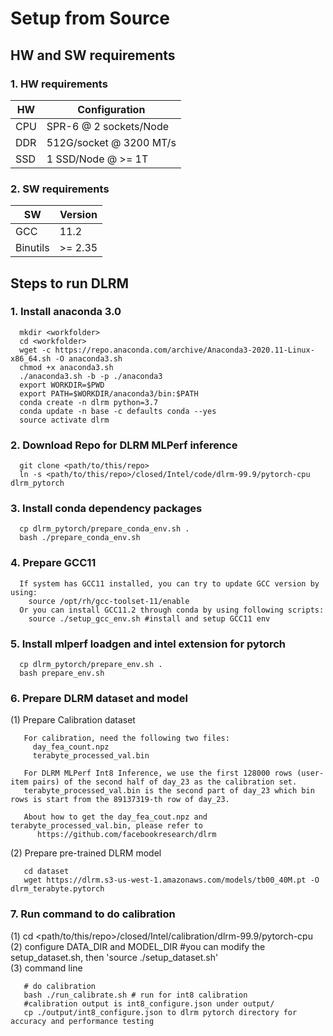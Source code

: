 ﻿# Setup from Source

## HW and SW requirements
### 1. HW requirements
| HW  |      Configuration      |
| --  | ----------------------- |
| CPU | SPR-6 @ 2 sockets/Node  |
| DDR | 512G/socket @ 3200 MT/s |
| SSD | 1 SSD/Node @ >= 1T      |

### 2. SW requirements
| SW       | Version |
|----------|---------|
| GCC      |  11.2   |
| Binutils | >= 2.35 |

## Steps to run DLRM

### 1. Install anaconda 3.0
```
  mkdir <workfolder>
  cd <workfolder>
  wget -c https://repo.anaconda.com/archive/Anaconda3-2020.11-Linux-x86_64.sh -O anaconda3.sh
  chmod +x anaconda3.sh
  ./anaconda3.sh -b -p ./anaconda3
  export WORKDIR=$PWD
  export PATH=$WORKDIR/anaconda3/bin:$PATH
  conda create -n dlrm python=3.7
  conda update -n base -c defaults conda --yes
  source activate dlrm
```
### 2. Download Repo for DLRM MLPerf inference
```
  git clone <path/to/this/repo>
  ln -s <path/to/this/repo>/closed/Intel/code/dlrm-99.9/pytorch-cpu dlrm_pytorch
```
### 3. Install conda dependency packages
```
  cp dlrm_pytorch/prepare_conda_env.sh .
  bash ./prepare_conda_env.sh
```
### 4. Prepare GCC11
```
  If system has GCC11 installed, you can try to update GCC version by using:
    source /opt/rh/gcc-toolset-11/enable
  Or you can install GCC11.2 through conda by using following scripts:
    source ./setup_gcc_env.sh #install and setup GCC11 env
```
### 5. Install mlperf loadgen and intel extension for pytorch
```
  cp dlrm_pytorch/prepare_env.sh .
  bash prepare_env.sh
```
### 6. Prepare DLRM dataset and model
(1) Prepare Calibration dataset
```
   For calibration, need the following two files:
     day_fea_count.npz
     terabyte_processed_val.bin
   
   For DLRM MLPerf Int8 Inference, we use the first 128000 rows (user-item pairs) of the second half of day_23 as the calibration set.
   terabyte_processed_val.bin is the second part of day_23 which bin rows is start from the 89137319-th row of day_23.

   About how to get the day_fea_cout.npz and terabyte_processed_val.bin, please refer to
      https://github.com/facebookresearch/dlrm
```
(2) Prepare pre-trained DLRM model
```
   cd dataset 
   wget https://dlrm.s3-us-west-1.amazonaws.com/models/tb00_40M.pt -O dlrm_terabyte.pytorch
```
### 7. Run command to do calibration
(1) cd <path/to/this/repo>/closed/Intel/calibration/dlrm-99.9/pytorch-cpu  
(2) configure DATA_DIR and MODEL_DIR #you can modify the setup_dataset.sh, then 'source ./setup_dataset.sh'  
(3) command line
```
   # do calibration
   bash ./run_calibrate.sh # run for int8 calibration
   #calibration output is int8_configure.json under output/
   cp ./output/int8_configure.json to dlrm pytorch directory for accuracy and performance testing
```
